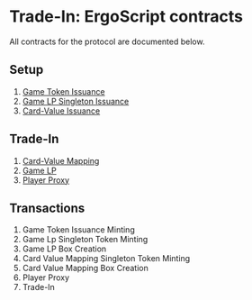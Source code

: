 # Trade-In: ErgoScript contracts

All contracts for the protocol are documented below.

## Setup

1. [Game Token Issuance](game_token_issuance/README.md)
2. [Game LP Singleton Issuance](game_lp_issuance/README.md)
4. [Card-Value Issuance](card_value_mapping_issuance/README.md)

## Trade-In

1. [Card-Value Mapping](card_value_mapping/README.md)
2. [Game LP](game_lp/README.md)
3. [Player Proxy](player_proxy/README.md)

## Transactions

1. Game Token Issuance Minting
2. Game Lp Singleton Token Minting
3. Game LP Box Creation
4. Card Value Mapping Singleton Token Minting
5. Card Value Mapping Box Creation
6. Player Proxy 
7. Trade-In